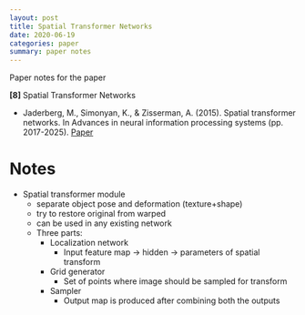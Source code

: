 ```yaml
---
layout: post
title: Spatial Transformer Networks
date: 2020-06-19
categories: paper
summary: paper notes
---
```

Paper notes for the paper

**[8]** Spatial Transformer Networks
- Jaderberg, M., Simonyan, K., & Zisserman, A. (2015). Spatial transformer networks. In Advances in neural information processing systems (pp. 2017-2025).
[Paper](http://papers.nips.cc/paper/5854-spatial-transformer-networks.pdf)

# Notes
- Spatial transformer module
  - separate object pose and deformation (texture+shape)
  - try to restore original from warped
  - can be used in any existing network
  - Three parts:
    - Localization network
      - Input feature map -> hidden -> parameters of spatial transform
    - Grid generator
      - Set of points where image should be sampled for transform
    - Sampler
      - Output map is produced after combining both the outputs
